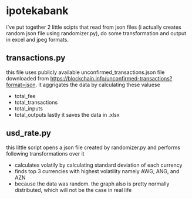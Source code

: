 # ipotekabank
i've put together 2 little scipts that read from json files (i actually creates random json file using randomizer.py), do some transformation and output in excel and jpeg formats.

## transactions.py
this file uses publicly available unconfirmed_transactions.json file downloaded from https://blockchain.info/unconfirmed-transactions?format=json.
it aggrigates the data by calculating these valuese
- total_fee
- total_transactions
- total_inputs
- total_outputs
lastly it saves the data in .xlsx

## usd_rate.py
this little script opens a json file created by randomizer.py and performs following transformations over it
- calculates volatily by calculating standard deviation of each currency
- finds top 3 currencies with highest volatility namely AWG, ANG, and AZN
- because the data was random. the graph also is pretty normally distributed, which will not be the case in real life


